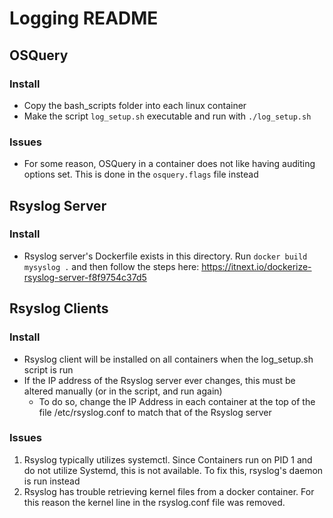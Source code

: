# Logging README
## OSQuery
### Install
- Copy the bash_scripts folder into each linux container
- Make the script `log_setup.sh` executable and run with `./log_setup.sh`

### Issues
- For some reason, OSQuery in a container does not like having auditing options set. This is done in the `osquery.flags` file instead

## Rsyslog Server
### Install
- Rsyslog server's Dockerfile exists in this directory. Run `docker build mysyslog .` and then follow the steps here: https://itnext.io/dockerize-rsyslog-server-f8f9754c37d5

## Rsyslog Clients
### Install
- Rsyslog client will be installed on all containers when the log_setup.sh script is run
- If the IP address of the Rsyslog server ever changes, this must be altered manually (or in the script, and run again)
    - To do so, change the IP Address in each container at the top of the file /etc/rsyslog.conf to match that of the Rsyslog server

### Issues
1. Rsyslog typically utilizes systemctl. Since Containers run on PID 1 and do not utilize Systemd, this is not available. To fix this, rsyslog's daemon is run instead
2. Rsyslog has trouble retrieving kernel files from a docker container. For this reason the kernel line in the rsyslog.conf file was removed.